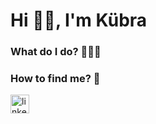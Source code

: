 
<!--
### Hi there 👋
**kubradurak/kubradurak** is a ✨ _special_ ✨ repository because its `README.md` (this file) appears on your GitHub profile.

Here are some ideas to get you started:

- 🔭 I’m currently working on ...
- 🌱 I’m currently learni7ng ...
- 👯 I’m looking to collaborate on ...
- 🤔 I’m looking for help with ...
- 💬 Ask me about ...
- 📫 How to reach me: ...
- 😄 Pronouns: ...
- ⚡ Fun fact: ...
- 👩🏻‍💻
-->




<h1>Hi 👋🏻, I'm Kübra </h1>

### What do I do? 👨🏻‍💻 
<!-- <p>Currently, I am working as a Software Engineer at Turkcell Technology.   </p> -->


### How to find me? 📨

<p align="left"> <a href="https://www.linkedin.com/in/kubra-durak/" target="_blank"> <img src="https://image.flaticon.com/icons/png/512/174/174857.png" alt="linkedin" width="30" height="30"/>
 



